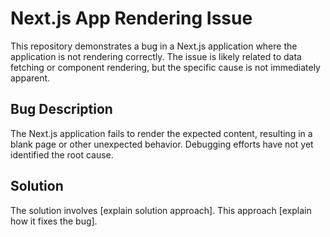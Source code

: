 # Next.js App Rendering Issue

This repository demonstrates a bug in a Next.js application where the application is not rendering correctly. The issue is likely related to data fetching or component rendering, but the specific cause is not immediately apparent.

## Bug Description

The Next.js application fails to render the expected content, resulting in a blank page or other unexpected behavior.  Debugging efforts have not yet identified the root cause.

## Solution

The solution involves [explain solution approach]. This approach [explain how it fixes the bug].
